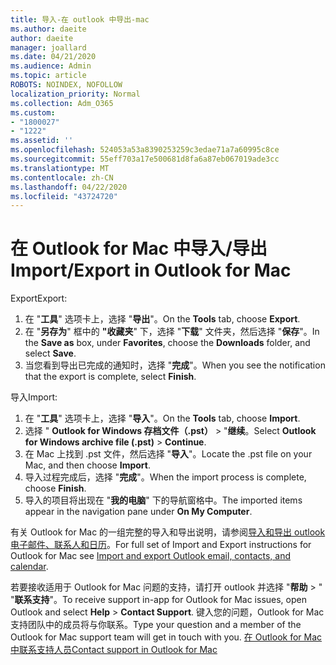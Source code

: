 ```yaml
---
title: 导入-在 outlook 中导出-mac
ms.author: daeite
author: daeite
manager: joallard
ms.date: 04/21/2020
ms.audience: Admin
ms.topic: article
ROBOTS: NOINDEX, NOFOLLOW
localization_priority: Normal
ms.collection: Adm_O365
ms.custom:
- "1800027"
- "1222"
ms.assetid: ''
ms.openlocfilehash: 524053a53a8390253259c3edae71a7a60995c8ce
ms.sourcegitcommit: 55eff703a17e500681d8fa6a87eb067019ade3cc
ms.translationtype: MT
ms.contentlocale: zh-CN
ms.lasthandoff: 04/22/2020
ms.locfileid: "43724720"
---
```

# <a name="importexport-in-outlook-for-mac"></a><span data-ttu-id="ea136-102">在 Outlook for Mac 中导入/导出</span><span class="sxs-lookup"><span data-stu-id="ea136-102">Import/Export in Outlook for Mac</span></span> 

<span data-ttu-id="ea136-103">Export</span><span class="sxs-lookup"><span data-stu-id="ea136-103">Export:</span></span>
1. <span data-ttu-id="ea136-104">在 "**工具**" 选项卡上，选择 "**导出**"。</span><span class="sxs-lookup"><span data-stu-id="ea136-104">On the **Tools** tab, choose **Export**.</span></span>
2. <span data-ttu-id="ea136-105">在 "**另存为**" 框中的 **"收藏夹**" 下，选择 "**下载**" 文件夹，然后选择 "**保存**"。</span><span class="sxs-lookup"><span data-stu-id="ea136-105">In the **Save as** box, under **Favorites**, choose the **Downloads** folder, and select **Save**.</span></span>
3. <span data-ttu-id="ea136-106">当您看到导出已完成的通知时，选择 "**完成**"。</span><span class="sxs-lookup"><span data-stu-id="ea136-106">When you see the notification that the export is complete, select **Finish**.</span></span>

<span data-ttu-id="ea136-107">导入</span><span class="sxs-lookup"><span data-stu-id="ea136-107">Import:</span></span>
1. <span data-ttu-id="ea136-108">在 "**工具**" 选项卡上，选择 "**导入**"。</span><span class="sxs-lookup"><span data-stu-id="ea136-108">On the **Tools** tab, choose **Import**.</span></span>
2. <span data-ttu-id="ea136-109">选择 " **Outlook for Windows 存档文件（.pst）** > "**继续**。</span><span class="sxs-lookup"><span data-stu-id="ea136-109">Select **Outlook for Windows archive file (.pst)** > **Continue**.</span></span>
3. <span data-ttu-id="ea136-110">在 Mac 上找到 .pst 文件，然后选择 "**导入**"。</span><span class="sxs-lookup"><span data-stu-id="ea136-110">Locate the .pst file on your Mac, and then choose **Import**.</span></span>
4. <span data-ttu-id="ea136-111">导入过程完成后，选择 "**完成**"。</span><span class="sxs-lookup"><span data-stu-id="ea136-111">When the import process is complete, choose **Finish**.</span></span>
5. <span data-ttu-id="ea136-112">导入的项目将出现在 "**我的电脑**" 下的导航窗格中。</span><span class="sxs-lookup"><span data-stu-id="ea136-112">The imported items appear in the navigation pane under **On My Computer**.</span></span>

<span data-ttu-id="ea136-113">有关 Outlook for Mac 的一组完整的导入和导出说明，请参阅[导入和导出 outlook 电子邮件、联系人和日历](https://support.office.com/article/92577192-3881-4502-b79d-c3bbada6c8ef#ID0EAACAAA=Mac)。</span><span class="sxs-lookup"><span data-stu-id="ea136-113">For full set of Import and Export instructions for Outlook for Mac see [Import and export Outlook email, contacts, and calendar](https://support.office.com/article/92577192-3881-4502-b79d-c3bbada6c8ef#ID0EAACAAA=Mac).</span></span> 

<span data-ttu-id="ea136-114">若要接收适用于 Outlook for Mac 问题的支持，请打开 outlook 并选择 "**帮助** > " "**联系支持**"。</span><span class="sxs-lookup"><span data-stu-id="ea136-114">To receive support in-app for Outlook for Mac issues, open Outlook and select **Help** > **Contact Support**.</span></span> <span data-ttu-id="ea136-115">键入您的问题，Outlook for Mac 支持团队中的成员将与你联系。</span><span class="sxs-lookup"><span data-stu-id="ea136-115">Type your question and a member of the Outlook for Mac support team will get in touch with you.</span></span> [<span data-ttu-id="ea136-116">在 Outlook for Mac 中联系支持人员</span><span class="sxs-lookup"><span data-stu-id="ea136-116">Contact support in Outlook for Mac</span></span>](https://go.microsoft.com/fwlink/?linkid=2002400&clcid=0x409)
